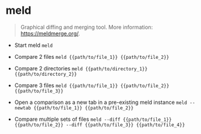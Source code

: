 # meld
> Graphical diffing and merging tool.
> More information: <https://meldmerge.org/>.

- Start meld
`meld`

- Compare 2 files
`meld {{path/to/file_1}} {{path/to/file_2}}`

- Compare 2 directories
`meld {{path/to/directory_1}} {{path/to/directory_2}}`

- Compare 3 files
`meld {{path/to/file_1}} {{path/to/file_2}} {{path/to/file_3}}`

- Open a comparison as a new tab in a pre-existing meld instance
`meld --newtab {{path/to/file_1}} {{path/to/file_2}}`

- Compare multiple sets of files
`meld --diff {{path/to/file_1}} {{path/to/file_2}} --diff {{path/to/file_3}} {{path/to/file_4}}`
